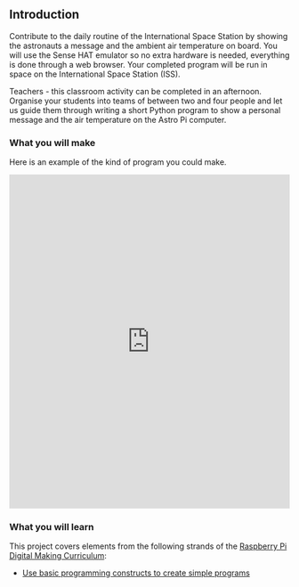## Introduction

Contribute to the daily routine of the International Space Station by showing the astronauts a message and the ambient air temperature on board. You will use the Sense HAT emulator so no extra hardware is needed, everything is done through a web browser. Your completed program will be run in space on the International Space Station (ISS).

Teachers - this classroom activity can be completed in an afternoon. Organise your students into teams of between two and four people and let us guide them through writing a short Python program to show a personal message and the air temperature on the Astro Pi computer. 


### What you will make

Here is an example of the kind of program you could make.

<iframe src="https://trinket.io/embed/python/069f6138f7?outputOnly=true&start=result" width="100%" height="600" frameborder="0" marginwidth="0" marginheight="0" allowfullscreen></iframe>

### What you will learn

This project covers elements from the following strands of the [Raspberry Pi Digital Making Curriculum](http://rpf.io/curriculum):

+ [Use basic programming constructs to create simple programs](https://curriculum.raspberrypi.org/programming/creator/)
